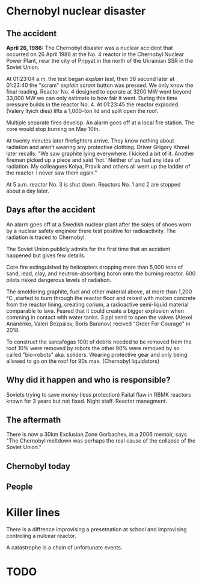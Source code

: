 # Chernobyl nuclear disaster

## The accident
**April 26, 1986:**
The Chernobyl disaster was a nuclear accident that occurred on 26 April 1986 at the No. 4 reactor in the Chernobyl Nuclear Power Plant, near the city of Pripyat in the north of the Ukrainian SSR in the Soviet Union.

At 01:23:04 a.m. the test began *explain test*, then 36 second later at 01:23:40 the "scram" *explain scram* button was pressed. We only know the final reading. Reactor No. 4 designed to operate at 3200 MW went beyond 33,000 MW we can only estimate to how fair it went. During this time pressure builds in the reactor No. 4. At 01:23:45 the reactor exploded. (Valery Ilyich dies) lifts a 1,000-ton lid and split open the roof.

Multiple separate fires develop. An alarm goes off at a local fire station.
The core would stop burning on May 10th.

At twenty minutes later firefighters arrive. They know nothing about radiation and aren’t wearing any protective clothing. Driver Grigory Khmel later recalls: "We saw graphite lying everywhere. I kicked a bit of it. Another fireman picked up a piece and said 'hot.' Neither of us had any idea of radiation. My colleagues Kolya, Pravik and others all went up the ladder of the reactor. I never saw them again."

At 5 a.m. reactor No. 3 is shut down. Reactors No. 1 and 2 are stopped about a day later.

## Days after the accident 
An alarm goes off at a Swedish nuclear plant after the soles of shoes worn by a nuclear safety engineer there test positive for radioactivity. The radiation is traced to Chernobyl.

The Soviet Union publicly admits for the first time that an accident happened but gives few details.

Core fire extinguished by helicopters dropping more than 5,000 tons of sand, lead, clay, and neutron-absorbing boron onto the burning reactor. 600  pilots risked dangerous levels of radiation.

The smoldering graphite, fuel and other material above, at more than 1,200 °C ,started to burn through the reactor floor and mixed with molten concrete from the reactor lining, creating corium, a radioactive semi-liquid material comparable to lava. Feared that it could create a bigger explosion when comming in contact with water tanks. 3 ppl send to open the valves (Alexei Ananenko, Valeri Bezpalov, Boris Baranov) recived "Order For Courage" in 2018.

To construct the sarcafogas 100t of debris needed to be removed from the roof 10% were removed by robots the other 90% were removed by so called "bio-robots" aka. soliders.
Wearing protective gear and only being allowed to go on the roof for 90s max.
(Chernobyl liquidators)

## Why did it happen and who is responsible?
Soviets trying to save money (less protection)
Faital flaw in RBMK reactors known for 3 years but not fixed.
Night staff.
Reactor manegment.

## The aftermath
There is now a 30km Exclusion Zone 
Gorbachev, in a 2006 memoir, says "The Chernobyl meltdown was perhaps the real cause of the collapse of the Soviet Union."

## Chernobyl today

## People

# Killer lines
There is a diffrence improvising a presetnation at school and improvising controling a nulcear reactor.

A catastrophe is a chain of unfortunate events.


# TODO
